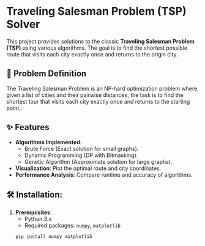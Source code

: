 # Traveling Salesman Problem (TSP) Solver

This project provides solutions to the classic **Traveling Salesman Problem (TSP)** using various algorithms. The goal is to find the shortest possible route that visits each city exactly once and returns to the origin city.

## 📌 Problem Definition
The Traveling Salesman Problem is an NP-hard optimization problem where, given a list of cities and their pairwise distances, the task is to find the shortest tour that visits each city exactly once and returns to the starting point..

## ✨ Features
- **Algorithms Implemented**:
  - Brute Force (Exact solution for small graphs).
  - Dynamic Programming (DP with Bitmasking).
  - Genetic Algorithm (Approximate solution for large graphs).
- **Visualization**: Plot the optimal route and city coordinates.
- **Performance Analysis**: Compare runtime and accuracy of algorithms.

## 🛠 Installation:
1. **Prerequisites**:
   - Python 3.x
   - Required packages: `numpy`, `matplotlib`
   ```bash
   pip install numpy matplotlib
   
